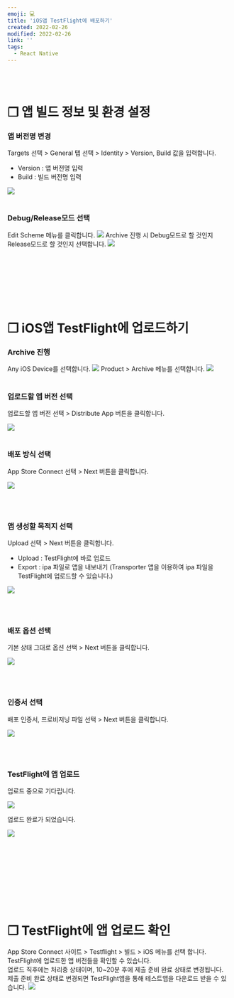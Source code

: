 ```yaml
---
emoji: 💻
title: 'iOS앱 TestFlight에 배포하기'
created: 2022-02-26
modified: 2022-02-26
link: ''
tags:
  - React Native
---
```

<br></br>


 


# **❐ 앱 빌드 정보 및 환경 설정**
### **앱 버전명 변경**
Targets 선택 > General 탭 선택 > Identity > Version, Build 값을 입력합니다.
- Version : 앱 버전명 입력  
- Build : 빌드 버전명 입력

![](/assets/react-native-upload-app-on-testflight13.png)
<br></br>

### **Debug/Release모드 선택**
Edit Scheme 메뉴를 클릭합니다.
![](/assets/react-native-upload-app-on-testflight1.png)
Archive 진행 시 Debug모드로 할 것인지 Release모드로 할 것인지 선택합니다.
![](/assets/react-native-upload-app-on-testflight2.png)
<br></br><br></br><br></br><br></br>





# **❐ iOS앱 TestFlight에 업로드하기**
### **Archive 진행**
Any iOS Device를 선택합니다.
![](/assets/react-native-upload-app-on-testflight3.png)
Product > Archive 메뉴를 선택합니다.
![](/assets/react-native-upload-app-on-testflight4.png)
<br></br>

### **업로드할 앱 버전 선택**
업로드할 앱 버전 선택 > Distribute App 버튼을 클릭합니다.

![](/assets/react-native-upload-app-on-testflight5.png)
<br></br>

### **배포 방식 선택**
App Store Connect 선택 > Next 버튼을 클릭합니다.

<div style="max-width:680px; display: block">

![](/assets/react-native-upload-app-on-testflight6.png)

</div>
<br></br>

### **앱 생성할 목적지 선택**
Upload 선택 > Next 버튼을 클릭합니다.
- Upload : TestFlight에 바로 업로드
- Export : ipa 파일로 앱을 내보내기
           (Transporter 앱을 이용하여 ipa 파일을 TestFlight에 업로드할 수 있습니다.)

<div style="max-width:680px; display: block">

![](/assets/react-native-upload-app-on-testflight7.png)

</div>
<br></br>

### **배포 옵션 선택**
기본 상태 그대로 옵션 선택 > Next 버튼을 클릭합니다.

<div style="max-width:680px; display: block">

![](/assets/react-native-upload-app-on-testfligh8.png)

</div>
<br></br>

### **인증서 선택**
배포 인증서, 프로비저닝 파일 선택 > Next 버튼을 클릭합니다.

<div style="max-width:680px; display: block">

![](/assets/react-native-upload-app-on-testfligh9.png)

</div>

<br></br>

### **TestFlight에 앱 업로드**
업로드 중으로 기다립니다.

<div style="max-width:680px; display: block">

![](/assets/react-native-upload-app-on-testfligh10.png)

</div>

업로드 완료가 되었습니다.

<div style="max-width:680px; display: block">

![](/assets/react-native-upload-app-on-testfligh11.png)

</div>
<br></br><br></br><br></br><br></br>





# **❐ TestFlight에 앱 업로드 확인**
App Store Connect 사이트 > Testflight > 빌드 > iOS 메뉴를 선택 합니다.  
TestFlight에 업로드한 앱 버전들을 확인할 수 있습니다.  
업로드 직후에는 처리중 상태이며, 10~20분 후에 제출 준비 완료 상태로 변경됩니다.  
제출 준비 완료 상태로 변경되면 TestFlight앱을 통해 테스트앱을 다운로드 받을 수 있습니다.
![](/assets/react-native-upload-app-on-testfligh12.png)
<br></br><br></br><br></br><br></br>
